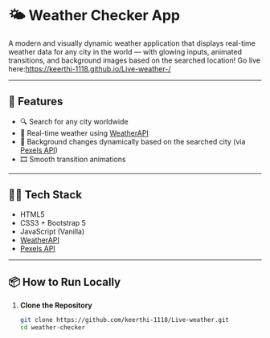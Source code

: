 # 🌤️ Weather Checker App

A modern and visually dynamic weather application that displays real-time weather data for any city in the world — with glowing inputs, animated transitions, and background images based on the searched location!
Go live here:https://keerthi-1118.github.io/Live-weather-/

---

## 🚀 Features

- 🔍 Search for any city worldwide
- 📡 Real-time weather using [WeatherAPI](https://www.weatherapi.com/)
- 🎨 Background changes dynamically based on the searched city (via [Pexels API](https://www.pexels.com/api/))
- 🎞️ Smooth transition animations


---

## 🧑‍💻 Tech Stack

- HTML5
- CSS3 + Bootstrap 5
- JavaScript (Vanilla)
- [WeatherAPI](https://www.weatherapi.com/)
- [Pexels API](https://www.pexels.com/api/)

---

## 📦 How to Run Locally

1. **Clone the Repository**
   ```bash
   git clone https://github.com/keerthi-1118/Live-weather.git
   cd weather-checker
